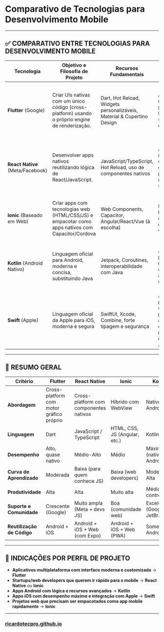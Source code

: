 # Comparativo de Tecnologias para Desenvolvimento Mobile

---

## ✅ COMPARATIVO ENTRE TECNOLOGIAS PARA DESENVOLVIMENTO MOBILE

| **Tecnologia**                   | **Objetivo e Filosofia de Projeto**                                                              | **Recursos Fundamentais**                                              | **Casos de Uso Típicos**                                                          | **Desempenho e Recursos**                                                                    | **Vantagens**                                                                   | **Desvantagens**                                                             |
| -------------------------------- | ------------------------------------------------------------------------------------------------ | ---------------------------------------------------------------------- | --------------------------------------------------------------------------------- | -------------------------------------------------------------------------------------------- | ------------------------------------------------------------------------------- | ---------------------------------------------------------------------------- |
| **Flutter** (Google)             | Criar UIs nativas com um único código (cross-platform) usando o próprio engine de renderização.  | Dart, Hot Reload, Widgets personalizáveis, Material & Cupertino Design | Apps com UI rica e personalizada, MVPs, startups, apps empresariais               | Muito próximo do desempenho nativo (usa motor gráfico próprio - Skia). Tamanho do app maior. | UI consistente entre plataformas, desempenho elevado, comunidade crescente      | Curva de aprendizado com Dart, integração nativa pode ser complexa           |
| **React Native** (Meta/Facebook) | Desenvolver apps nativos reutilizando lógica de React/JavaScript.                                | JavaScript/TypeScript, Hot Reload, uso de componentes nativos          | Apps multiplataforma com lógica compartilhada, protótipos rápidos, startups       | Boa performance (usa componentes nativos), mas pode ter gargalos em apps complexos           | Grande ecossistema, reuso de código web, fácil integração com libs JS           | Desempenho inferior em apps exigentes, manutenção de bridges nativas         |
| **Ionic** (Baseado em Web)       | Criar apps com tecnologias web (HTML/CSS/JS) e empacotar como apps nativos com Capacitor/Cordova | Web Components, Capacitor, Angular/React/Vue (à escolha)               | PWA, apps híbridos, apps corporativos com backend web                             | Depende de WebView → desempenho inferior ao nativo, mas aceitável em muitos casos            | Produtividade alta, reuso de conhecimento web, suporte a PWAs                   | Desempenho limitado em apps pesados, aparência menos nativa                  |
| **Kotlin** (Android Nativo)      | Linguagem oficial para Android, moderna e concisa, substituindo Java                             | Jetpack, Coroutines, interoperabilidade com Java                       | Apps Android puros, com requisitos específicos, apps de grande escala             | Desempenho máximo no Android, controle total dos recursos nativos                            | Código limpo, suporte oficial do Google, integração profunda com Android Studio | Reutilização limitada (apenas Android), curva de aprendizado para iniciantes |
| **Swift** (Apple)                | Linguagem oficial da Apple para iOS, moderna e segura                                            | SwiftUI, Xcode, Combine, forte tipagem e segurança                     | Apps iOS puros, apps com alta performance, apps empresariais no ecossistema Apple | Desempenho nativo total, excelente integração com hardware Apple                             | Ferramentas poderosas (Xcode), desempenho ideal, suporte oficial da Apple       | Somente iOS/macOS, requer Mac para desenvolvimento                           |

---

## 📌 RESUMO GERAL

| Critério                   | **Flutter**                              | **React Native**                       | **Ionic**                     | **Kotlin**                     | **Swift**             |
| -------------------------- | ---------------------------------------- | -------------------------------------- | ----------------------------- | ------------------------------ | --------------------- |
| **Abordagem**              | Cross-platform com motor gráfico próprio | Cross-platform com componentes nativos | Híbrido com WebView           | Nativo Android                 | Nativo iOS            |
| **Linguagem**              | Dart                                     | JavaScript / TypeScript                | HTML, CSS, JS (Angular, etc.) | Kotlin                         | Swift                 |
| **Desempenho**             | Alto, quase nativo                       | Médio-Alto                             | Médio                         | Máximo (nativo Android)        | Máximo (nativo iOS)   |
| **Curva de Aprendizado**   | Moderada                                 | Baixa (para quem conhece JS)           | Baixa (web developers)        | Moderada-Alta                  | Moderada-Alta         |
| **Produtividade**          | Alta                                     | Alta                                   | Muito alta                    | Média (alto controle)          | Média (alto controle) |
| **Suporte e Comunidade**   | Crescente (Google)                       | Muito ampla (Meta + devs JS)           | Boa (comunidade web)          | Excelente (Google + JetBrains) | Excelente (Apple)     |
| **Reutilização de Código** | Android + iOS                            | Android + iOS + Web (com Expo)         | Android + iOS + Web (PWA)     | Somente Android                | Somente iOS           |

---

## 🎯 INDICAÇÕES POR PERFIL DE PROJETO

* **Aplicativos multiplataforma com interface moderna e customizada** → **Flutter**
* **Startups/web developers que querem ir rápido para o mobile** → **React Native** ou **Ionic**
* **Apps Android com lógica e recursos avançados** → **Kotlin**
* **Apps iOS com desempenho máximo e integração com Apple** → **Swift**
* **Projetos web que precisam ser empacotados como app mobile rapidamente** → **Ionic**

---

### [ricardotecpro.github.io](https://ricardotecpro.github.io/)
